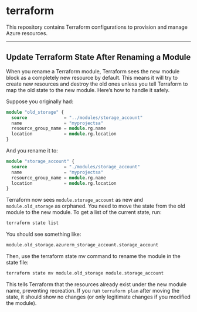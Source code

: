 # terraform

This repository contains Terraform configurations to provision and manage Azure resources.

---

## Update Terraform State After Renaming a Module

When you rename a Terraform module, Terraform sees the new module block as a completely new resource by default. This
means it will try to create new resources and destroy the old ones unless you tell Terraform to map the old state to the
new module. Here’s how to handle it safely.

Suppose you originally had:

```tf
module "old_storage" {
  source              = "../modules/storage_account"
  name                = "myprojectsa"
  resource_group_name = module.rg.name
  location            = module.rg.location
}
```

And you rename it to:

```tf
module "storage_account" {
  source              = "./modules/storage_account"
  name                = "myprojectsa"
  resource_group_name = module.rg.name
  location            = module.rg.location
}
```

Terraform now sees `module.storage_account` as new and `module.old_storage` as orphaned. You need to move the state from
the old module to the new module. To get a list of the current state, run:

```bash
terraform state list
```

You should see something like:

```bash
module.old_storage.azurerm_storage_account.storage_account
```

Then, use the terraform state mv command to rename the module in the state file:

```bash
terraform state mv module.old_storage module.storage_account
```

This tells Terraform that the resources already exist under the new module name, preventing recreation. If you run
`terraform plan` after moving the state, it should show no changes (or only legitimate changes if you
modified the module).
